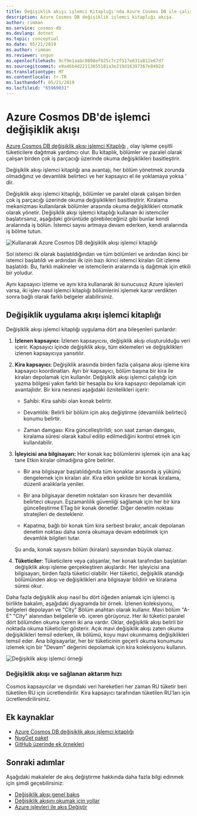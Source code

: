 ```yaml
---
title: Değişiklik akışı işlemci Kitaplığı'nda Azure Cosmos DB ile çalışma
description: Azure Cosmos DB değişiklik işlemci kitaplığı akışa.
author: rimman
ms.service: cosmos-db
ms.devlang: dotnet
ms.topic: conceptual
ms.date: 05/21/2019
ms.author: rimman
ms.reviewer: sngun
ms.openlocfilehash: 9cf9e1aabc0898ef025c7c2f517e631a812e67d7
ms.sourcegitcommit: e9a46b4d22113655181a3e219d16397367e8492d
ms.translationtype: MT
ms.contentlocale: tr-TR
ms.lasthandoff: 05/21/2019
ms.locfileid: "65969031"
---
```

# <a name="change-feed-processor-in-azure-cosmos-db"></a>Azure Cosmos DB'de işlemci değişiklik akışı 

[Azure Cosmos DB değişiklik akışı işlemci Kitaplığı](sql-api-sdk-dotnet-changefeed.md) , olay işleme çeşitli tüketicilere dağıtmak yardımcı olur. Bu kitaplık, bölümler ve paralel olarak çalışan birden çok iş parçacığı üzerinde okuma değişiklikleri basitleştirir.

Değişiklik akışı işlemci kitaplığı ana avantajı, her bölüm yönetmek zorunda olmadığınız ve devamlılık belirteci ve her kapsayıcı el ile yoklamaya yoksa ' dir.

Değişiklik akışı işlemci kitaplığı, bölümler ve paralel olarak çalışan birden çok iş parçacığı üzerinde okuma değişiklikleri basitleştirir. Kiralama mekanizması kullanılarak bölümler arasında okuma değişiklikleri otomatik olarak yönetir. Değişiklik akışı işlemci kitaplığı kullanan iki istemciler başlatırsanız, aşağıdaki görüntüde görebileceğiniz gibi bunlar kendi aralarında iş bölün. İstemci sayısı artmaya devam ederken, kendi aralarında iş bölme tutun.

![Kullanarak Azure Cosmos DB değişiklik akışı işlemci kitaplığı](./media/change-feed-processor/change-feed-output.png)

Sol istemci ilk olarak başlatıldığından ve tüm bölümleri ve ardından ikinci bir istemci başlatıldı ve ardından ilk izin bazı ikinci istemci kiraları Git izleme başlatıldı. Bu, farklı makineler ve istemcilerin aralarında iş dağıtmak için etkili bir yoludur.

Aynı kapsayıcı izleme ve aynı kira kullanarak iki sunucusuz Azure işlevleri varsa, iki işlev nasıl işlemci kitaplığı bölümlerini işlemek karar verdikten sonra bağlı olarak farklı belgeler alabilirsiniz.

## <a name="implementing-the-change-feed-processor-library"></a>Değişiklik uygulama akışı işlemci kitaplığı

Değişiklik akışı işlemci kitaplığı uygulama dört ana bileşenleri şunlardır: 

1. **İzlenen kapsayıcı:** İzlenen kapsayıcısı, değişiklik akışı oluşturulduğu veri içerir. Kapsayıcı içinde değişiklik akışı, tüm eklemeleri ve değişiklikleri izlenen kapsayıcıya yansıtılır.

1. **Kira kapsayıcı:** Değişiklik arasında birden fazla çalışana akışı işleme kira kapsayıcı koordinatları. Ayrı bir kapsayıcı, bölüm başına bir kira ile kiraları depolamak için kullanılır. Değişiklik akışı işlemci çalıştığı için yazma bölgesi yakın farklı bir hesapla bu kira kapsayıcı depolamak için avantajlıdır. Bir kira nesnesi aşağıdaki öznitelikleri içerir:

   * Sahibi: Kira sahibi olan konak belirtir.

   * Devamlılık: Belirli bir bölüm için akış değiştirme (devamlılık belirteci) konumu belirtir.

   * Zaman damgası: Kira güncelleştirildi; son saat zaman damgası, kiralama süresi olarak kabul edilip edilmediğini kontrol etmek için kullanılabilir.

1. **İşleyicisi ana bilgisayarı:** Her konak kaç bölümlerini işlemek için ana kaç tane Etkin kiralar olmadığına göre belirler.

   * Bir ana bilgisayar başlatıldığında tüm konaklar arasında iş yükünü dengelemek için kiraları alır. Kira etkin şekilde bir konak kiralama, düzenli aralıklarla yeniler.

   * Bir ana bilgisayar denetim noktaları son kirasını her devamlılık belirteci okuyun. Eşzamanlılık güvenliği sağlamak için her bir kira güncelleştirme ETag bir konak denetler. Diğer denetim noktası stratejileri de desteklenir.

   * Kapatma, bağlı bir konak tüm kira serbest bırakır, ancak depolanan denetim noktası daha sonra okumaya devam edebilmek için devamlılık bilgileri tutar.

   Şu anda, konak sayısını bölüm (kiraları) sayısından büyük olamaz.

1. **Tüketiciler:** Tüketicilere veya çalışanlar, her konak tarafından başlatılan değişiklik akışı işleme gerçekleştiren akışlardır. Her işleyicisi ana bilgisayarı, birden fazla tüketici olabilir. Her tüketici, değişiklik atandığı bölümünden akışı ve değişiklikleri ana bilgisayar bildirir ve kiralama süresi okur.

Daha fazla değişiklik akışı nasıl bu dört öğeden anlamak için işlemci iş birlikte bakalım, aşağıdaki diyagramda bir örnek. İzlenen koleksiyonu, belgeleri depolayan ve "City" Bölüm anahtarı olarak kullanır. Mavi bölüm "A-E" "City" alanından belgelerle vb. içeren görüyoruz. Her iki tüketici paralel dört bölümden okuma içeren iki ana vardır. Oklar, değişiklik akışı belirli bir noktada okuma tüketiciler gösterir. Açık mavi değişiklik akışı zaten okuma değişiklikleri temsil ederken, ilk bölümü, koyu mavi okunmamış değişiklikleri temsil eder. Ana bilgisayarlar, her bir tüketicinin geçerli okuma konumunu izlemek için bir "Devam" değerini depolamak için kira koleksiyonu kullanın.

![Değişiklik akışı işlemci örneği](./media/change-feed-processor/changefeedprocessor.png)

### <a name="change-feed-and-provisioned-throughput"></a>Değişiklik akışı ve sağlanan aktarım hızı

Cosmos kapsayıcılar ve dışındaki veri hareketleri her zaman RU tüketir beri tüketilen RU için ücretlendirilir. Kira kapsayıcı tarafından tüketilen RU'ları için ücretlendirilirsiniz.

## <a name="additional-resources"></a>Ek kaynaklar

* [Azure Cosmos DB değişiklik akışı işlemci kitaplığı](sql-api-sdk-dotnet-changefeed.md)
* [NugGet paket](https://www.nuget.org/packages/Microsoft.Azure.DocumentDB.ChangeFeedProcessor/)
* [GitHub üzerinde ek örnekleri](https://github.com/Azure/azure-documentdb-dotnet/tree/master/samples/ChangeFeedProcessor)

## <a name="next-steps"></a>Sonraki adımlar

Aşağıdaki makaleler de akış değiştirme hakkında daha fazla bilgi edinmek için şimdi geçebilirsiniz:

* [Değişiklik akışı genel bakış](change-feed.md)
* [Değişiklik akışını okumak için yollar](read-change-feed.md)
* [Azure işlevleri ile akış Değiştir](change-feed-functions.md)
